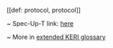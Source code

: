 [[def: protocol, protocol]]

~ Spec-Up-T link: <a href='https://weboftrust.github.io/WOT-terms/docs/glossary/protocol'>here</a>

~ More in <a href="https://weboftrust.github.io/WOT-terms/docs/glossary/protocol">extended KERI glossary</a>
